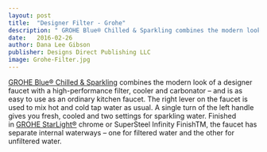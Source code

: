 ```yaml
---
layout: post
title:  "Designer Filter - Grohe"
description: " GROHE Blue® Chilled & Sparkling combines the modern look of a designer faucet with a high-performance filter"
date:   2016-02-26
author: Dana Lee Gibson
publisher: Designs Direct Publishing LLC
image: Grohe-Filter.jpg
---
```


[GROHE Blue® Chilled & Sparkling](https://www.grohe.com/s) combines the modern look of a designer faucet with a high-performance filter, cooler and carbonator – and is as easy to use as an ordinary kitchen faucet. The right lever on the faucet is used to mix hot and cold tap water as usual.<!--more--> A single turn of the left handle gives you fresh, cooled and two settings for sparkling water. Finished in [GROHE StarLight®](https://www.grohe.com/) chrome or SuperSteel Infinity FinishTM, the faucet has separate internal waterways – one for filtered water and the other for unfiltered water.
